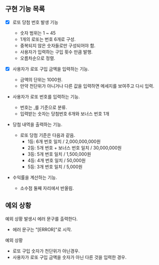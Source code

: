 ## 구현 기능 목록
- [x] 로또 당첨 번호 발생 기능
    - 숫자 범위는 1 ~ 45
    - 1개의 로또는 번호 6개로 구성.
    - 중복되지 않은 숫자들로만 구성되어야 함.
    - 사용자가 입력하는 구입 횟수 만큼 발행.
    - 오름차순으로 정렬.

- [x] 사용자가 로또 구입 금액을 입력하는 기능.
  - 금액의 단위는 1000원.
  - 만약 천단위가 아니거나 다른 값을 입력하면 메세지를 보여주고 다시 입력.

- 사용자가 로또 번호를 입력하는 기능.
  - 번호는 ,를 기준으로 분류.
  - 입력받는 숫자는 당첨번호 6개와 보너스 번호 1개

- 당첨 내역을 출력하는 기능.
  - 로또 당첨 기준은 다음과 같음.
    - 1등: 6개 번호 일치 / 2,000,000,000원
    - 2등: 5개 번호 + 보너스 번호 일치 / 30,000,000원
    - 3등: 5개 번호 일치 / 1,500,000원
    - 4등: 4개 번호 일치 / 50,000원
    - 5등: 3개 번호 일치 / 5,000원
- 수익률을 계산하는 기능.
  - 소수점 둘째 자리에서 반올림.

## 예외 상황
예외 상황 발생시 에러 문구를 출력한다.
- 에러 문구는 "[ERROR]"로 시작.

예외 상황
- 로또 구입 숫자가 천단위가 아닌경우.
- 사용자가 로또 구입 금액을 숫자가 아닌 다른 것을 입력한 경우.